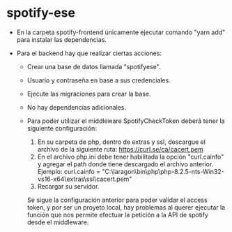 # spotify-ese

* En la carpeta spotify-frontend únicamente ejecutar comando "yarn add" para instalar las dependencias.

* Para el backend hay que realizar ciertas acciones:

  - Crear una base de datos llamada "spotifyese".
  - Usuario y contraseña en base a sus credenciales.

  - Ejecute las migraciones para crear la base.
  - No hay dependencias adicionales.
  - Para poder utilizar el middleware SpotifyCheckToken deberá tener la siguiente configuración:
    1. En su carpeta de php, dentro de extras y ssl, descargue el archivo de la siguiente ruta: https://curl.se/ca/cacert.pem
    2. En el archivo php.ini debe tener habilitada la opción "curl.cainfo" y agregar el path donde tiene descargado el archivo anterior.
       Ejemplo: curl.cainfo = "C:\laragon\bin\php\php-8.2.5-nts-Win32-vs16-x64\extras\ssl\cacert.pem"
    3. Recargar su servidor.

    Se sigue la configuración anterior para poder validar el access token, y por ser un proyeto local, hay problemas al querer ejecutar la función que nos permite efectuar la petición a la API de spotify desde el middleware.